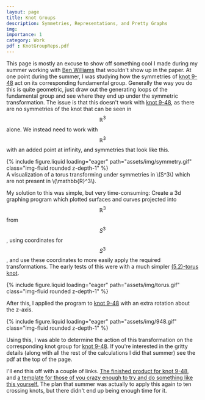```yaml
---
layout: page
title: Knot Groups
description: Symmetries, Representations, and Pretty Graphs
img:
importance: 1
category: Work
pdf : KnotGroupReps.pdf
---
```


This page is mostly an excuse to show off something cool I made during my summer working with <a href = 'https://personal.math.ubc.ca/~tbjw/'>Ben Williams</a> that wouldn't show up in the paper. At one point during the summer, I was studying how the symmetries of <a href = 'https://knotinfo.math.indiana.edu/diagram_display.php?9_48'>knot 9-48</a> act on its corresponding fundamental group. Generally the way you do this is quite geometric, just draw out the generating loops of the fundamental group and see where they end up under the symmetric transformation. The issue is that this doesn't work with <a href = 'https://knotinfo.math.indiana.edu/diagram_display.php?9_48'>knot 9-48</a>, as there are no symmetries of the knot that can be seen in $$\mathbb{R}^3$$ alone. We instead need to work with $$\mathbb{R}^3$$ with an added point at infinity, and symmetries that look like this.

<div class="row mt-3">
    <div class="col-sm mt-3 mt-md-0">
        {% include figure.liquid loading="eager" path="assets/img/symmetry.gif" class="img-fluid rounded z-depth-1" %}
    </div>
</div>
<div class="caption">
    A visualization of a torus transforming under symmetries in \(S^3\) which are not present in \(\mathbb{R}^3\).
</div>

My solution to this was simple, but very time-consuming: Create a 3d graphing program which plotted surfaces and curves projected into $$\mathbb{R}^3$$ from $$S^3$$, using coordinates for $$S^3$$, and use these coordinates to more easily apply the required transformations. The early tests of this were with a much simpler <a href = 'https://knotinfo.math.indiana.edu/diagram_display.php?5_1'>(5,2)-torus knot</a>.

<div class="row mt-3">
    <div class="col-sm mt-3 mt-md-0">
        {% include figure.liquid loading="eager" path="assets/img/torus.gif" class="img-fluid rounded z-depth-1" %}
    </div>
</div>

After this, I applied the program to <a href = 'https://knotinfo.math.indiana.edu/diagram_display.php?9_48'>knot 9-48</a> with an extra rotation about the z-axis.

<div class="row mt-3">
    <div class="col-sm mt-3 mt-md-0">
        {% include figure.liquid loading="eager" path="assets/img/948.gif" class="img-fluid rounded z-depth-1" %}
    </div>
</div>

Using this, I was able to determine the action of this transformation on the corresponding knot group for <a href = 'https://knotinfo.math.indiana.edu/diagram_display.php?9_48'>knot 9-48</a>. If you're interested in the gritty details (along with all the rest of the calculations I did that summer) see the pdf at the top of the page.

I'll end this off with a couple of links. <a href = 'https://www.geogebra.org/m/uknpwksx'>The finished product for knot 9-48</a>, and <a href = 'https://www.geogebra.org/m/nsxjpwnu'>a template for those of you crazy enough to try and do something like this yourself.</a> The plan that summer was actually to apply this again to ten crossing knots, but there didn't end up being enough time for it.